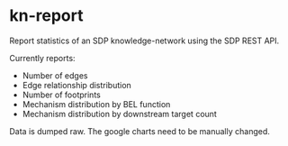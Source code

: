 # kn-report

Report statistics of an SDP knowledge-network using the SDP REST API.

Currently reports:

- Number of edges
- Edge relationship distribution
- Number of footprints
- Mechanism distribution by BEL function
- Mechanism distribution by downstream target count

Data is dumped raw. The google charts need to be manually changed.

